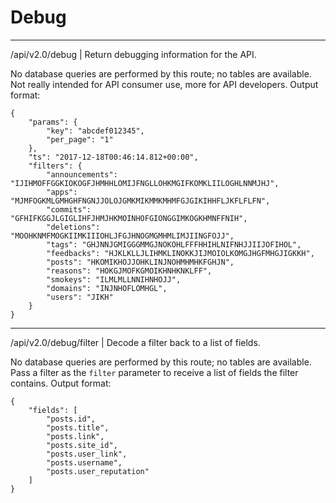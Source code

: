 # Debug

---
/api/v2.0/debug | Return debugging information for the API.

No database queries are performed by this route; no tables are available.
Not really intended for API consumer use, more for API developers.
Output format:

    {
        "params": {
            "key": "abcdef012345",
            "per_page": "1"
        },
        "ts": "2017-12-18T00:46:14.812+00:00",
        "filters": {
            "announcements": "IJIHMOFFGGKIOKOGFJHMHHLOMIJFNGLLOHKMGIFKOMKLIILOGHLNNMJHJ",
            "apps": "MJMFOGKMLGMHGHFNGNJJOLOJGMKMIKMMKMHMFGJGIKIHHFLJKFLFLFN",
            "commits": "GFHIFKGGJLGIGLIHFJHMJHKMOINHOFGIONGGIMKOGKHMNFFNIH",
            "deletions": "MOOHKNMFMOGKIIMKIIIOHLJFGJHNOGMGMHMLIMJIINGFOJJ",
            "tags": "GHJNNJGMIGGGMMGJNOKOHLFFFHHIHLNIFNHJJIIJOFIHOL",
            "feedbacks": "HJKLKLLJLIHMKLINOKKJIJMOIOLKOMGJHGFMHGJIGKKH",
            "posts": "HKOMIKHOJJOHKLINJNOHMHMHKFGHJN",
            "reasons": "HOKGJMOFKGMOIKHNHKNKLFF",
            "smokeys": "ILMLMLLNNIHNHOJJ",
            "domains": "INJNHOFLOMHGL",
            "users": "JIKH"
        }
    }
---
/api/v2.0/debug/filter | Decode a filter back to a list of fields.

No database queries are performed by this route; no tables are available.
Pass a filter as the `filter` parameter to receive a list of fields the filter contains.
Output format:

    {
        "fields": [
            "posts.id",
            "posts.title",
            "posts.link",
            "posts.site_id",
            "posts.user_link",
            "posts.username",
            "posts.user_reputation"
        ]
    }